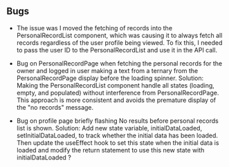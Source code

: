 
## Bugs
-   The issue was I moved the fetching of records into the PersonalRecordList component, which was causing it to always fetch all records regardless of the user profile being viewed. To fix this, I needed to pass the user ID to the PersonalRecordList and use it in the API call.

-   Bug on PersonalRecordPage when fetching the personal records for the owner and logged in user making a text from a ternary from the PersonalRecordPage display before the loading spinner.
Solution: Making the PersonalRecordList component handle all states (loading, empty, and populated) without interference from PersonalRecordPage. This approach is more consistent and avoids the premature display of the "no records" message.

-   Bug on profile page briefly flashing No results before personal records list is shown.
Solution: Add new state variable, initialDataLoaded, setInitialDataLoaded, to track whether the initial data has been loaded. Then update the useEffect hook to set this state when the initial data is loaded and modify the return statement to use this new state with initialDataLoaded ?